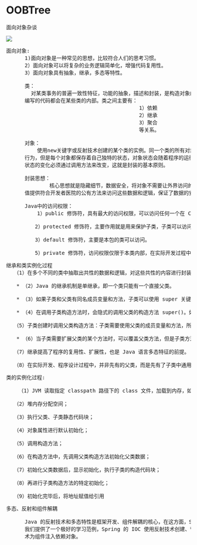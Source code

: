 # OOBTree
面向对象杂谈


![](https://i.imgur.com/SRppvZ1.png)

<pre>
面向对象:
      1)面向对象是一种常见的思想，比较符合人们的思考习惯。
      2）面向对象可以将复杂的业务逻辑简单化，增强代码复用性。
      3）面向对象具有抽象，继承，多态等特性。

      类：
        对某类事务的普遍一致性特征，功能的抽象，描述和封装，是构造对象的模板或蓝图，用Java
      编写的代码都会在某些类的内部。类之间主要有：
                                           1）依赖
                                           2）继承
                                           3）聚合
                                           等关系。
      
      对象：
          使用new关键字或反射技术创建的某个类的实例。同一个类的所有对象，都具有相似的数据和
      行为，但是每个对象都保存着自己独特的状态，对象状态会随着程序的运行而发生改变，需要注意
      状态的变化必须通过调用方法来改变，这就是封装的基本原则。

      封装思想：
              核心思想就是隐藏细节，数据安全，将对象不需要让外界访问的成员变量和方法私有化，
      值提供符合开发者医院的公有方法来访问这些数据和逻辑，保证了数据的安全和程序的稳定。

      Java中的访问权限：
          1）public 修饰符，具有最大的访问权限，可以访问任何一个在 CLASSPATH 下的类、接口、异常等。

　　      2）protected 修饰符，主要作用就是用来保护子类，子类可以访问这些成员变量和方法，其余类不可以。

　　      3）default 修饰符，主要是本包的类可以访问。

　　      5）private 修饰符，访问权限仅限于本类内部，在实际开发过程中，大多数的成员变量和方法都是使用 private 修饰的。
</pre>

<pre>
继承和类实例化过程
　　（1）在多个不同的类中抽取出共性的数据和逻辑，对这些共性的内容进行封装一个新的类即父类（也叫做超类或基类），让之前的类来继承这个类，那些共性的内容在子类中就不必重复定义，比如 BaseDAO、BaseAction 等。

　　* （2）Java 的继承机制是单继承，即一个类只能有一个直接父类。

　　* （3）如果子类和父类有同名成员变量和方法，子类可以使用 super 关键字调用父类的成员变量和方法，上述使用方式前提是成员在子类可见。

　　* （4）在调用子类构造方法时，会隐式的调用父类的构造方法 super()。如果父类没有无参构造方法，为了避免编译错误，需要在子类构造方法中显式的调用父类的含参构造方法。

　　（5）子类创建时调用父类构造方法：子类需要使用父类的成员变量和方法，所以就要调用父类构造方法来初始化，之后再进行子类成员变量和方法的初始化。因此，构造方法是无法覆盖的。

　　* （6）当子类需要扩展父类的某个方法时，可以覆盖父类方法，但是子类方法访问权限必须大于或等于父类权限。

　　（7）继承提高了程序的复用性、扩展性，也是 Java 语言多态特征的前提。

　　（8）在实际开发、程序设计过程中，并非先有的父类，而是先有了子类中通用的数据和逻辑，然后再抽取封装出来的父类。
</pre>

<pre>
类的实例化过程:

    （1）JVM 读取指定 classpath 路径下的 class 文件，加载到内存，如果有直接父类，也会加载父类；

　　（2）堆内存分配空间；

　　（3）执行父类、子类静态代码块；

　　（4）对象属性进行默认初始化；

　　（5）调用构造方法；

　　（6）在构造方法中，先调用父类构造方法初始化父类数据；

　　（7）初始化父类数据后，显示初始化，执行子类的构造代码块；

　　（8）再进行子类构造方法的特定初始化；

　　（9）初始化完毕后，将地址赋值给引用
</pre>

<pre>
多态、反射和组件解耦

      Java 的反射技术和多态特性是框架开发、组件解耦的核心，在这方面，Spring 的 IOC 和 DI 为
      我们提供了一个极好的学习范例，Spring 的 IOC 使用反射技术创建、管理对象，DI 使用多态技
      术为组件注入依赖对象。
</pre>